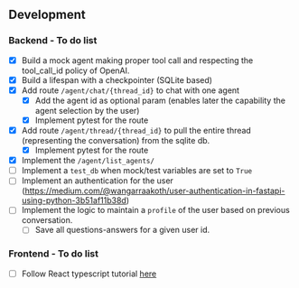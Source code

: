 ## Development

### Backend - To do list

- [x] Build a mock agent making proper tool call and respecting the tool_call_id policy of OpenAI.
- [x] Build a lifespan with a checkpointer (SQLite based)
- [x] Add route `/agent/chat/{thread_id}` to chat with one agent
    - [x] Add the agent id as optional param (enables later the capability the agent selection by the user)
    - [x] Implement pytest for the route
- [x] Add route `/agent/thread/{thread_id}` to pull the entire thread (representing the conversation) from the sqlite db.
    - [x] Implement pytest for the route
- [x] Implement the `/agent/list_agents/`
- [ ] Implement a `test_db` when mock/test variables are set to `True`
- [ ] Implement an authentication for the user (https://medium.com/@wangarraakoth/user-authentication-in-fastapi-using-python-3b51af11b38d)
- [ ] Implement the logic to maintain a `profile` of the user based on previous conversation.
    - [ ] Save all questions-answers for a given user id.

### Frontend - To do list

- [ ] Follow React typescript tutorial [here](https://handsonreact.com/docs/labs/react-tutorial-typescript#fundamentals)
